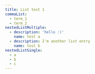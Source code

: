 ```yaml
---
title: List test 1
commaList:
  - term_1
  - term_2
nestedListMultiple:
  - description: 'hello :)'
    name: test a
  - description: I'm another list entry
    name: test b
nestedListSingle:
  - a
  - b
  - c
---
```


